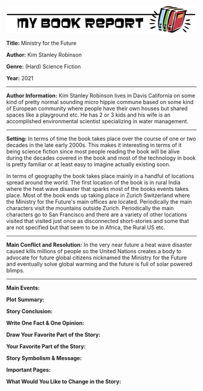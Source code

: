 ![](https://raw.githubusercontent.com/tombetthauser/bookreport-ministryforthefuture/main/assets/banner-2.png)

**Title:** Ministry for the Future

**Author:** Kim Stanley Robinson

**Genre:** (Hard) Science Fiction

**Year:** 2021

***

**Author Information:** Kim Stanley Robinson lives in Davis California on some kind of pretty normal sounding micro hippie commune based on some kind of European community where people have their own houses but shared spaces like a playground etc. He has 2 or 3 kids and his wife is an accomplished environmental scientist specializing in water management.

***

**Setting:** In terms of time the book takes place over the course of one or two decades in the late early 2000s. This makes it interesting in terms of it being science fiction since most people reading the book will be alive during the decades covered in the book and most of the technology in book is pretty familiar or at least easy to imagine actually existing soon.

In terms of geography the book takes place mainly in a handful of locations spread around the world. The first location of the book is in rural India where the heat wave disaster that sparks most of the books events takes place. Most of the book ends up taking place in Zurich Switzerland where the Ministry for the Future's main offices are located. Periodically the main characters visit the mountains outside Zurich. Periodically the main characters go to San Francisco and there are a variety of other locations visited that visited just once as disconnected short-stories and some that are not specified but that seem to be in Africa, the Rural US etc.

***

**Main Conflict and Resolution:** In the very near future a heat wave disaster caused kills millions of people so the United Nations creates a body to advocate for future global citizens nicknamed the Ministry for the Future and eventually solve global warming and the future is full of solar powered blimps.

***

**Main Events:**

**Plot Summary:**

**Story Conclusion:**

**Write One Fact & One Opinion:**

**Draw Your Favorite Part of the Story:**

**Your Favorite Part of the Story:**

**Story Symbolism & Message:**

**Important Pages:**

**What Would You Like to Change in the Story:**

